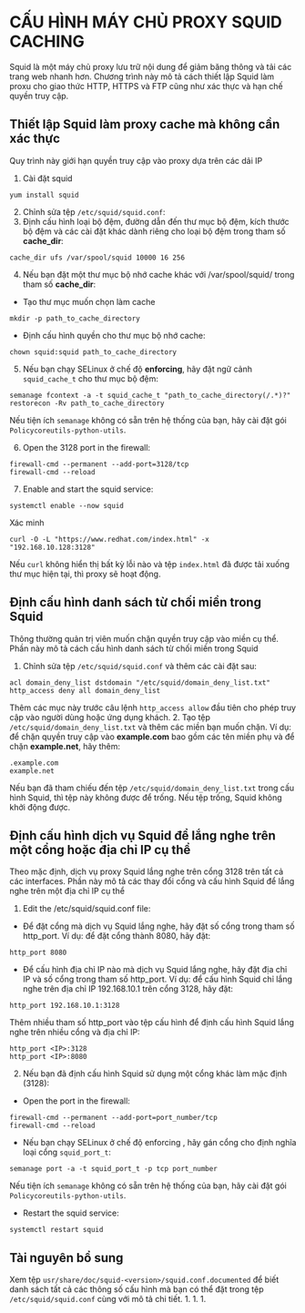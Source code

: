 # CẤU HÌNH MÁY CHỦ PROXY SQUID CACHING
Squid là một máy chủ proxy lưu trữ nội dung để giảm băng thông và tải các trang web nhanh hơn. Chương trình này mô tả cách thiết lập Squid làm proxu cho giao thức HTTP, HTTPS và FTP cũng như xác thực và hạn chế quyền truy cập.

## Thiết lập Squid làm proxy cache mà không cần xác thực
Quy trình này giới hạn quyền truy cập vào proxy dựa trên các dải IP

1. Cài đặt squid
```
yum install squid
```
2. Chỉnh sửa tệp `/etc/squid/squid.conf`:
1. Định cấu hình loại bộ đệm, đường dẫn đến thư mục bộ đệm, kích thước bộ đệm và các cài đặt khác dành riêng cho loại bộ đệm trong tham số **cache_dir**:
```
cache_dir ufs /var/spool/squid 10000 16 256
```
4. Nếu bạn đặt một thư mục bộ nhớ cache khác với /var/spool/squid/ trong tham số **cache_dir**:
* Tạo thư mục muốn chọn làm cache
```
mkdir -p path_to_cache_directory
```
* Định cấu hình quyền cho thư mục bộ nhớ cache:
```
chown squid:squid path_to_cache_directory
```
5. Nếu bạn chạy SELinux ở chế độ **enforcing**, hãy đặt ngữ cảnh `squid_cache_t` cho thư mục bộ đệm:
```
semanage fcontext -a -t squid_cache_t "path_to_cache_directory(/.*)?"
restorecon -Rv path_to_cache_directory
```
Nếu tiện ích `semanage` không có sẵn trên hệ thống của bạn, hãy cài đặt gói `Policycoreutils-python-utils`.

6. Open the 3128 port in the firewall:
```
firewall-cmd --permanent --add-port=3128/tcp
firewall-cmd --reload
```
7. Enable and start the squid service:
```
systemctl enable --now squid
```
Xác minh
```
curl -O -L "https://www.redhat.com/index.html" -x "192.168.10.128:3128"

```
Nếu `curl` không hiển thị bất kỳ lỗi nào và tệp `index.html` đã được tải xuống thư mục hiện tại, thì proxy sẽ hoạt động.
## Định cấu hình danh sách từ chối miền trong Squid
Thông thường quản trị viên muốn chặn quyền truy cập vào miền cụ thể. Phần này mô tả cách cấu hình danh sách từ chối miền trong Squid
1. Chỉnh sửa tệp `/etc/squid/squid.conf` và thêm các cài đặt sau:
```
acl domain_deny_list dstdomain "/etc/squid/domain_deny_list.txt"
http_access deny all domain_deny_list
```
Thêm các mục này trước câu lệnh `http_access allow` đầu tiên cho phép truy cập vào người dùng hoặc ứng dụng khách.
2. Tạo tệp `/etc/squid/domain_deny_list.txt` và thêm các miền bạn muốn chặn. Ví dụ: để chặn quyền truy cập vào **example.com** bao gồm các tên miền phụ và để chặn **example.net**, hãy thêm:
```
.example.com
example.net
```
Nếu bạn đã tham chiếu đến tệp `/etc/squid/domain_deny_list.txt` trong cấu hình Squid, thì tệp này không được để trống. Nếu tệp trống, Squid không khởi động được.
## Định cấu hình dịch vụ Squid để lắng nghe trên một cổng hoặc địa chỉ IP cụ thể
Theo mặc định, dịch vụ proxy Squid lắng nghe trên cổng 3128 trên tất cả các interfaces. Phần này mô tả các thay đổi cổng và cấu hình Squid để lắng nghe trên một địa chỉ IP cụ thể
1. Edit the /etc/squid/squid.conf file:
* Để đặt cổng mà dịch vụ Squid lắng nghe, hãy đặt số cổng trong tham số http_port. Ví dụ: để đặt cổng thành 8080, hãy đặt:
```
http_port 8080
```
* Để cấu hình địa chỉ IP nào mà dịch vụ Squid lắng nghe, hãy đặt địa chỉ IP và số cổng trong tham số http_port. Ví dụ: để cấu hình Squid chỉ lắng nghe trên địa chỉ IP 192.168.10.1 trên cổng 3128, hãy đặt:
```
http_port 192.168.10.1:3128
```
Thêm nhiều tham số http_port vào tệp cấu hình để định cấu hình Squid lắng nghe trên nhiều cổng và địa chỉ IP:
```
http_port <IP>:3128
http_port <IP>:8080
```
2. Nếu bạn đã định cấu hình Squid sử dụng một cổng khác làm mặc định (3128):
* Open the port in the firewall:
```
firewall-cmd --permanent --add-port=port_number/tcp
firewall-cmd --reload
```
* Nếu bạn chạy SELinux ở chế độ enforcing , hãy gán cổng cho định nghĩa loại cổng `squid_port_t`:
```
semanage port -a -t squid_port_t -p tcp port_number
```
Nếu tiện ích `semanage` không có sẵn trên hệ thống của bạn, hãy cài đặt gói `Policycoreutils-python-utils`.
* Restart the squid service:
```
systemctl restart squid
```
## Tài nguyên bổ sung
Xem tệp `usr/share/doc/squid-<version>/squid.conf.documented` để biết danh sách tất cả các thông số cấu hình mà bạn có thể đặt trong tệp `/etc/squid/squid.conf` cùng với mô tả chi tiết.
1. 
1. 
1. 

